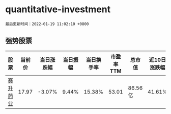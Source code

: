 # quantitative-investment

`最后更新时间：2022-01-19 11:02:10 +0800`

## 强势股票

|股票|当前价|当日涨跌幅|当日振幅|当日换手率|市盈率TTM|总市值|近10日涨跌幅|
|----|----|----|----|----|----|----|----|
|[赛升药业](https://xueqiu.com/S/SZ300485)|17.97|-3.07%|9.44%|15.38%|53.01|86.56亿|41.61%|
